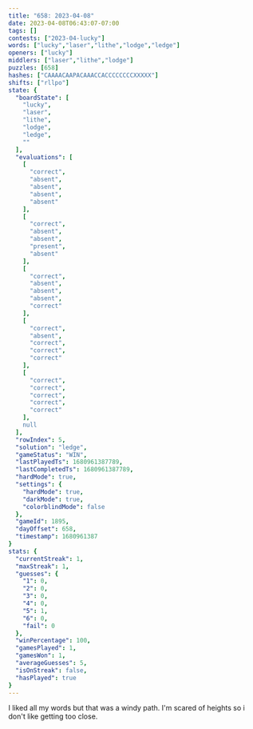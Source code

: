 ```yaml
---
title: "658: 2023-04-08"
date: 2023-04-08T06:43:07-07:00
tags: []
contests: ["2023-04-lucky"]
words: ["lucky","laser","lithe","lodge","ledge"]
openers: ["lucky"]
middlers: ["laser","lithe","lodge"]
puzzles: [658]
hashes: ["CAAAACAAPACAAACCACCCCCCCCXXXXX"]
shifts: ["rllpo"]
state: {
  "boardState": [
    "lucky",
    "laser",
    "lithe",
    "lodge",
    "ledge",
    ""
  ],
  "evaluations": [
    [
      "correct",
      "absent",
      "absent",
      "absent",
      "absent"
    ],
    [
      "correct",
      "absent",
      "absent",
      "present",
      "absent"
    ],
    [
      "correct",
      "absent",
      "absent",
      "absent",
      "correct"
    ],
    [
      "correct",
      "absent",
      "correct",
      "correct",
      "correct"
    ],
    [
      "correct",
      "correct",
      "correct",
      "correct",
      "correct"
    ],
    null
  ],
  "rowIndex": 5,
  "solution": "ledge",
  "gameStatus": "WIN",
  "lastPlayedTs": 1680961387789,
  "lastCompletedTs": 1680961387789,
  "hardMode": true,
  "settings": {
    "hardMode": true,
    "darkMode": true,
    "colorblindMode": false
  },
  "gameId": 1895,
  "dayOffset": 658,
  "timestamp": 1680961387
}
stats: {
  "currentStreak": 1,
  "maxStreak": 1,
  "guesses": {
    "1": 0,
    "2": 0,
    "3": 0,
    "4": 0,
    "5": 1,
    "6": 0,
    "fail": 0
  },
  "winPercentage": 100,
  "gamesPlayed": 1,
  "gamesWon": 1,
  "averageGuesses": 5,
  "isOnStreak": false,
  "hasPlayed": true
}
---
```

<!-- more -->
I liked all my words but that was a windy path. I'm scared of heights so i don't like getting too close.
